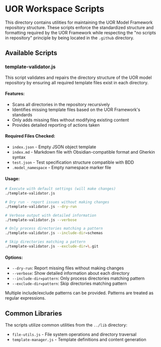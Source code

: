 # UOR Workspace Scripts

This directory contains utilities for maintaining the UOR Model Framework repository structure. These scripts enforce the standardized structure and formatting required by the UOR Framework while respecting the "no scripts in repository" principle by being located in the `.github` directory.

## Available Scripts

### template-validator.js

This script validates and repairs the directory structure of the UOR model repository by ensuring all required template files exist in each directory.

#### Features:

- Scans all directories in the repository recursively
- Identifies missing template files based on the UOR Framework's standards
- Only adds missing files without modifying existing content
- Provides detailed reporting of actions taken

#### Required Files Checked:

- `index.json` - Empty JSON object template
- `index.md` - Markdown file with Obsidian-compatible format and Gherkin syntax
- `test.json` - Test specification structure compatible with BDD
- `.model_namespace` - Empty namespace marker file

#### Usage:

```bash
# Execute with default settings (will make changes)
./template-validator.js 

# Dry run - report issues without making changes
./template-validator.js --dry-run

# Verbose output with detailed information
./template-validator.js --verbose

# Only process directories matching a pattern
./template-validator.js --include-dir=schemas

# Skip directories matching a pattern
./template-validator.js --exclude-dir=\.git
```

#### Options:

- `--dry-run`: Report missing files without making changes
- `--verbose`: Show detailed information about each directory
- `--include-dir=pattern`: Only process directories matching pattern
- `--exclude-dir=pattern`: Skip directories matching pattern

Multiple include/exclude patterns can be provided. Patterns are treated as regular expressions.

## Common Libraries

The scripts utilize common utilities from the `../lib` directory:

- `file-utils.js` - File system operations and directory traversal
- `template-manager.js` - Template definitions and content generation
